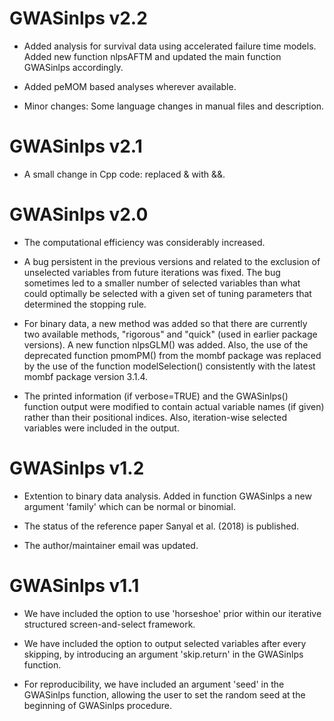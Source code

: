 # GWASinlps v2.2

* Added analysis for survival data using accelerated failure time models. Added new function nlpsAFTM and updated the main function GWASinlps accordingly.

* Added peMOM based analyses wherever available.

* Minor changes: Some language changes in manual files and description.

# GWASinlps v2.1

* A small change in Cpp code: replaced & with &&.

# GWASinlps v2.0

* The computational efficiency was considerably increased.

* A bug persistent in the previous versions and related to the exclusion of unselected variables from future iterations was fixed. The bug sometimes led to a smaller number of selected variables than what could optimally be selected with a given set of tuning parameters that determined the stopping rule.

* For binary data, a new method was added so that there are currently two available methods, "rigorous" and "quick" (used in earlier package versions). A new function nlpsGLM() was added. Also, the use of the deprecated function pmomPM() from the mombf package was replaced by the use of the function modelSelection() consistently with the latest mombf package version 3.1.4. 

* The printed information (if verbose=TRUE) and the GWASinlps() function output were modified to contain actual variable names (if given) rather than their positional indices. Also, iteration-wise selected variables were included in the output. 


# GWASinlps v1.2

* Extention to binary data analysis. Added in function GWASinlps a new argument 'family' which can be normal or binomial.

* The status of the reference paper Sanyal et al. (2018) is published. 

* The author/maintainer email was updated.


# GWASinlps v1.1

* We have included the option to use 'horseshoe' prior within our iterative structured screen-and-select framework. 

* We have included the option to output selected variables after every skipping, by introducing an argument 'skip.return' in the GWASinlps function.

* For reproducibility, we have included an argument 'seed' in the GWASinlps function, allowing the user to set the random seed at the beginning of GWASinlps procedure.


